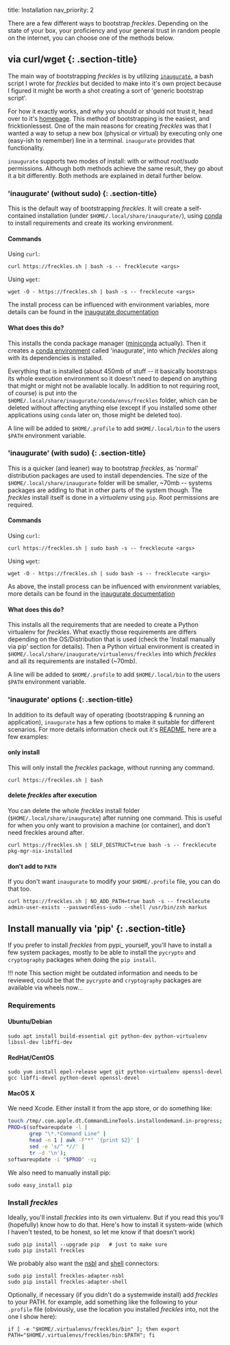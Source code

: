 title: Installation
nav_priority: 2

There are a few different ways to bootstrap *freckles*. Depending on the state of your box, your proficiency and your general trust in random people on the internet, you can choose one of the methods below.

## via curl/wget {: .section-title}
<div class="section-block" markdown="1">

The main way of bootstrapping *freckles* is by utilizing [``inaugurate``](https://gitlab.com/frkl/inaugurate), a bash script I wrote for *freckles* but decided to make into it's own project because I figured it might be worth a shot creating a sort of 'generic bootstrap script'.

For how it exactly works, and why you should or should not trust it, head over to it's [homepage](https://gitlab.com/frkl/inaugurate). This method of bootstrapping is the easiest, and fricktionlessest. One of the main reasons for creating *freckles* was that I wanted a way to setup a new box (physical or virtual) by executing only one (easy-ish to remember) line in a terminal. ``inaugurate`` provides that functionality.

``inaugurate`` supports two modes of install: with or without *root*/*sudo* permissions. Although both methods achieve the same result, they go about it a bit differently. Both methods are explained in detail further below.

### 'inaugurate' (without sudo) {: .section-title} 
<div class="section-block" markdown="1">



This is the default way of bootstrapping *freckles*. It will create a self-contained installation (under ``$HOME/.local/share/inaugurate/``), using [conda](https://conda.io/) to install requirements and create its working environment.

#### Commands

Using `curl`:

```
curl https://freckles.sh | bash -s -- frecklecute <args>
```

Using `wget`:

```
wget -O - https://freckles.sh | bash -s -- frecklecute <args>
```

The install process can be influenced with environment variables, more details can be found in the [inaugurate documentation](https://gitlab.com/frkl/inaugurate#environment-variables)

#### What does this do?


This installs the conda package manager ([miniconda](https://conda.io/miniconda.html) actually). Then it creates a [conda environment](https://conda.io/docs/using/envs.html) called 'inaugurate', into which *freckles* along with its dependencies is installed.

Everything that is installed (about 450mb of stuff -- it basically bootstraps its whole execution environment so it doesn't need to depend on anything that might or might not be available locally. In addition to not requiring root, of course) is put into the ``$HOME/.local/share/inaugurate/conda/envs/freckles`` folder, which can be deleted without affecting anything else (except if you installed some other applications using `conda` later on, those might be deleted too).

A line will be added to ``$HOME/.profile`` to add ``$HOME/.local/bin`` to the users ``$PATH`` environment variable.

</div>

### 'inaugurate' (with sudo) {: .section-title} 
<div class="section-block" markdown="1">


This is a quicker (and leaner) way to bootstrap *freckles*, as 'normal' distribution packages are used to install dependencies. The size of the ``$HOME/.local/share/inaugurate`` folder will be smaller, ~70mb -- systems packages are adding to that in other parts of the system though. The *freckles* install itself is done in a *virtualenv* using `pip`. Root permissions are required.

#### Commands

Using `curl`:

```console
curl https://freckles.sh | sudo bash -s -- frecklecute <args>
```

Using `wget`:

```console
wget -O - https://freckles.sh | sudo bash -s -- frecklecute <args>
```

As above, the install process can be influenced with environment variables, more details can be found in the [inaugurate documentation](https://gitlab.com/frkl/inaugurate#environment-variables)

#### What does this do?

This installs all the requirements that are needed to create a Python virtualenv for *freckles*. What exactly those requirements are differs depending on the OS/Distribution that is used (check the 'Install manually via pip' section for details). Then a Python virtual environment is created in ``$HOME/.local/share/inaugurate/virtualenvs/freckles`` into which *freckles* and all its requirements are installed (~70mb).

A line will be added to ``$HOME/.profile`` to add ``$HOME/.local/bin`` to the users ``$PATH`` environment variable.
</div>

### 'inaugurate' options {: .section-title}
<div class="section-block" markdown="1">

In addition to its default way of operating (bootstrapping & running an application), ``inaugurate`` has a few options to make it suitable for different scenarios. For more
details information check out it's [README](https://gitlab.com/frkl/inaugurate#environment-variables), here are a few examples:

#### only install

This will only install the *freckles* package, without running any command.

````console
curl https://freckles.sh | bash
````

#### delete *freckles* after execution

You can delete the whole *freckles* install folder (``$HOME/.local/share/inaugurate``) after running one command. This is useful for when you only want to provision a machine (or container), and don't need freckles around after.

```console
curl https://freckles.sh | SELF_DESTRUCT=true bash -s -- frecklecute pkg-mgr-nix-installed
```

#### don't add to ``PATH``

If you don't want ``inaugurate`` to modify your ``$HOME/.profile`` file, you can do that too.

```console
curl https://freckles.sh | NO_ADD_PATH=true bash -s -- frecklecute admin-user-exists --passwordless-sudo --shell /usr/bin/zsh markus
```

</div>
</div>

## Install manually via 'pip' {: .section-title}
<div class="section-block" markdown="1">

If you prefer to install *freckles* from pypi_ yourself, you'll have to install a few system packages, mostly to be able to install the ``pycrypto`` and ``cryptography`` packages when doing the ``pip install``. 

!!! note
    This section might be outdated information and needs to be reviewed, could be that the ``pycrypto`` and ``cryptography`` packages are available via wheels now...

### Requirements

#### Ubuntu/Debian

```
sudo apt install build-essential git python-dev python-virtualenv libssl-dev libffi-dev
```

#### RedHat/CentOS

```
sudo yum install epel-release wget git python-virtualenv openssl-devel gcc libffi-devel python-devel openssl-devel
```

#### MacOS X

We need Xcode. Either install it from the app store, or do something like:

```bash
touch /tmp/.com.apple.dt.CommandLineTools.installondemand.in-progress;
PROD=$(softwareupdate -l |
       grep "\*.*Command Line" |
       head -n 1 | awk -F"*" '{print $2}' |
       sed -e 's/^ *//' |
       tr -d '\n');
softwareupdate -i "$PROD" -v;
```

We also need to manually install pip:

```
sudo easy_install pip
```

### Install *freckles*

Ideally, you'll install *freckles* into its own virtualenv. But if you read this you'll (hopefully) know how to do that. Here's how to install it system-wide (which I haven't tested, to be honest, so let me know if that doesn't work)

```
sudo pip install --upgrade pip   # just to make sure
sudo pip install freckles
```

We probably also want the [nsbl](https://gitlab.com/freckles-io/freckles-adapter-nsbl) and [shell](https://gitlab.com/freckles-io/freckles-adapter-shell) connectors:

```console
sudo pip install freckles-adapter-nsbl
sudo pip install freckles-adapter-shell
```

Optionally, if necessary (if you didn't do a systemwide install) add *freckles* to your PATH. for example, add something like the following to your ``.profile`` file (obviously, use the location you installed *freckles* into, not the one I show here):

```
if [ -e "$HOME/.virtualenvs/freckles/bin" ]; then export PATH="$HOME/.virtualenvs/freckles/bin:$PATH"; fi
```
</div>
